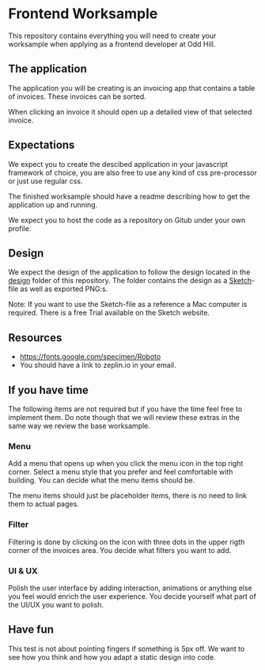 # Frontend Worksample

This repository contains everything you will need to create your worksample when applying as a frontend developer at Odd Hill.

## The application

The application you will be creating is an invoicing app that contains a table of invoices. These invoices can be sorted.

When clicking an invoice it should open up a detailed view of that selected invoice.

## Expectations

We expect you to create the descibed application in your javascript framework of choice, you are also free to use any kind of css pre-processor or just use regular css.

The finished worksample should have a readme describing how to get the application up and running.

We expect you to host the code as a repository on Gitub under your own profile.

## Design

We expect the design of the application to follow the design located in the [design](/design) folder of this repository. The folder contains the design as a [Sketch](https://sketchapp.com/)-file as well as exported PNG:s.

Note: If you want to use the Sketch-file as a reference a Mac computer is required. There is a free Trial available on the Sketch website.

## Resources

- https://fonts.google.com/specimen/Roboto
- You should have a link to zeplin.io in your email.

## If you have time

The following items are not required but if you have the time feel free to implement them. Do note though that we will review these extras in the same way we review the base worksample.

### Menu

Add a menu that opens up when you click the menu icon in the top right corner. Select a menu style that you prefer and feel comfortable with building. You can decide what the menu items should be.

The menu items should just be placeholder items, there is no need to link them to actual pages.

### Filter

Filtering is done by clicking on the icon with three dots in the upper rigth corner of the invoices area. You decide what filters you want to add.

### UI & UX

Polish the user interface by adding interaction, animations or anything else you feel would enrich the user experience. You decide yourself what part of the UI/UX you want to polish.

## Have fun
This test is not about pointing fingers if something is 5px off. We want to see how you think and how you adapt a static design into code.
